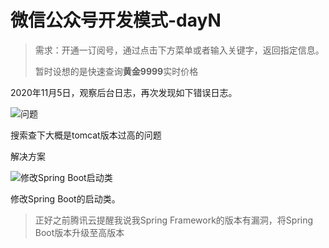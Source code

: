 # 微信公众号开发模式-dayN

> 需求：开通一订阅号，通过点击下方菜单或者输入关键字，返回指定信息。
>
> 暂时设想的是快速查询**黄金9999**实时价格

2020年11月5日，观察后台日志，再次发现如下错误日志。

![问题][1]

搜索查下大概是tomcat版本过高的问题

<!--more-->

解决方案

![修改Spring Boot启动类][2]

修改Spring Boot的启动类。



>  正好之前腾讯云提醒我说我Spring Framework的版本有漏洞，将Spring Boot版本升级至高版本



[1]: https://blog-1252667810.cos.ap-shanghai.myqcloud.com/image/2020/11/d397caf5ff144337820b5d4f56362f96.png
[2]: https://blog-1252667810.cos.ap-shanghai.myqcloud.com/image/2020/11/a79b041c6279414b91ffb27244d558ad.png